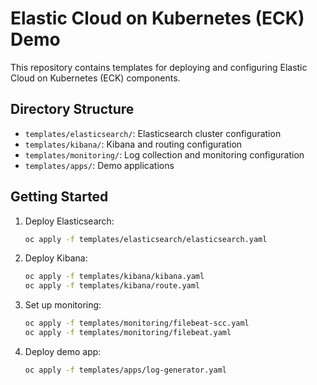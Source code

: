 # Elastic Cloud on Kubernetes (ECK) Demo

This repository contains templates for deploying and configuring Elastic Cloud on Kubernetes (ECK) components.

## Directory Structure

- `templates/elasticsearch/`: Elasticsearch cluster configuration
- `templates/kibana/`: Kibana and routing configuration
- `templates/monitoring/`: Log collection and monitoring configuration
- `templates/apps/`: Demo applications

## Getting Started

1. Deploy Elasticsearch:
   ```bash
   oc apply -f templates/elasticsearch/elasticsearch.yaml
   ```

2. Deploy Kibana:
   ```bash
   oc apply -f templates/kibana/kibana.yaml
   oc apply -f templates/kibana/route.yaml
   ```

3. Set up monitoring:
   ```bash
   oc apply -f templates/monitoring/filebeat-scc.yaml
   oc apply -f templates/monitoring/filebeat.yaml
   ```

4. Deploy demo app:
   ```bash
   oc apply -f templates/apps/log-generator.yaml
   ```
